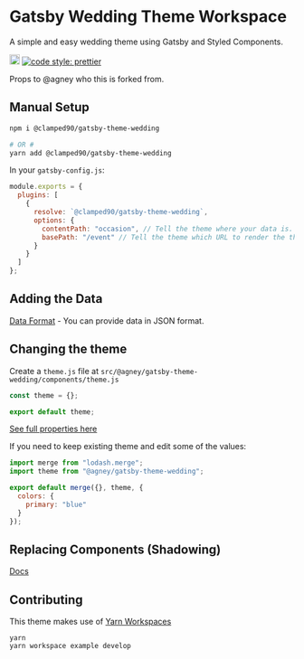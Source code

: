 # Gatsby Wedding Theme Workspace

A simple and easy wedding theme using Gatsby and Styled Components.

<a href="https://badge.fury.io/js/%40agney%2Fgatsby-theme-wedding"><img src="https://badge.fury.io/js/%40agney%2Fgatsby-theme-wedding.svg" alt="npm version" height="18"></a>
<a href="#badge">
<img alt="code style: prettier" src="https://img.shields.io/badge/code_style-prettier-ff69b4.svg?style=flat-square">
</a>

Props to @agney who this is forked from.

## Manual Setup

```bash
npm i @clamped90/gatsby-theme-wedding

# OR #
yarn add @clamped90/gatsby-theme-wedding
```

In your `gatsby-config.js`:

```js
module.exports = {
  plugins: [
    {
      resolve: `@clamped90/gatsby-theme-wedding`,
      options: {
        contentPath: "occasion", // Tell the theme where your data is.
        basePath: "/event" // Tell the theme which URL to render the theme at.
      }
    }
  ]
};
```

## Adding the Data

[Data Format](https://github.com/agneym/gatsby-wedding-theme/blob/master/gatsby-theme-wedding/data/event.json) - You can provide data in JSON format.

## Changing the theme

Create a `theme.js` file at `src/@agney/gatsby-theme-wedding/components/theme.js`

```js
const theme = {};

export default theme;
```

[See full properties here](https://github.com/agneym/gatsby-wedding-theme/blob/master/gatsby-theme-wedding/src/components/theme.js)

If you need to keep existing theme and edit some of the values:

```js
import merge from "lodash.merge";
import theme from "@agney/gatsby-theme-wedding";

export default merge({}, theme, {
  colors: {
    primary: "blue"
  }
});
```

## Replacing Components (Shadowing)

[Docs](https://www.gatsbyjs.org/docs/themes/shadowing/)

## Contributing

This theme makes use of [Yarn Workspaces](https://yarnpkg.com/lang/en/docs/workspaces/)

```
yarn
yarn workspace example develop
```
